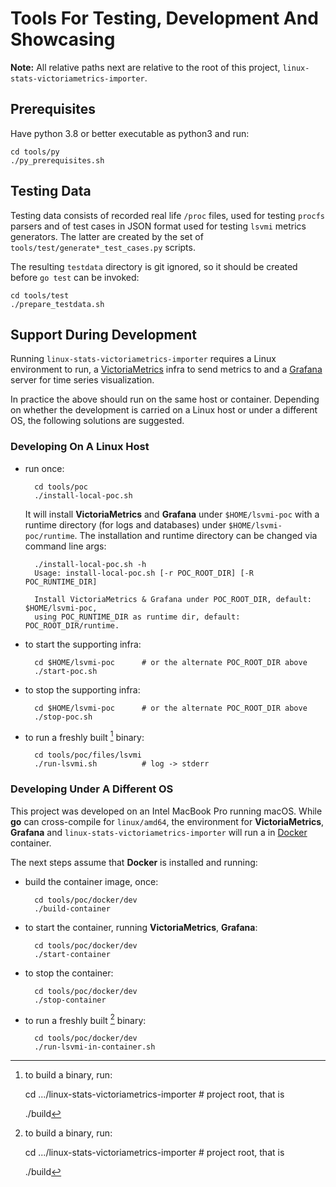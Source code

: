 # Tools For Testing, Development And Showcasing

**Note:** All relative paths next are relative to the root of this project, `linux-stats-victoriametrics-importer`.

## Prerequisites

Have python 3.8 or better executable as python3 and run:

    cd tools/py
    ./py_prerequisites.sh

## Testing Data

Testing data consists of recorded real life `/proc` files, used for testing `procfs` parsers and of test cases in JSON format used for testing `lsvmi` metrics generators. The latter are created by the set of `tools/test/generate*_test_cases.py` scripts. 

The resulting `testdata` directory is git ignored, so it should be created before `go test` can be invoked:

    cd tools/test
    ./prepare_testdata.sh

## Support During Development

Running `linux-stats-victoriametrics-importer` requires a Linux environment to run, a [VictoriaMetrics](https://docs.victoriametrics.com/single-server-victoriametrics/) infra to send metrics to and a [Grafana](https://grafana.com/docs/grafana/latest/setup-grafana/) server for time series visualization.

In practice the above should run on the same host or container. Depending on whether the development is carried on a Linux host or under a different OS, the following solutions are suggested.

### Developing On A Linux Host

* run once:

        cd tools/poc
        ./install-local-poc.sh

    It will install **VictoriaMetrics** and **Grafana** under `$HOME/lsvmi-poc` with a runtime directory (for logs and databases) under `$HOME/lsvmi-poc/runtime`. The installation and runtime directory can be changed via command line args:

        ./install-local-poc.sh -h
        Usage: install-local-poc.sh [-r POC_ROOT_DIR] [-R POC_RUNTIME_DIR]

        Install VictoriaMetrics & Grafana under POC_ROOT_DIR, default: $HOME/lsvmi-poc,
        using POC_RUNTIME_DIR as runtime dir, default: POC_ROOT_DIR/runtime.

* to start the supporting infra:

        cd $HOME/lsvmi-poc      # or the alternate POC_ROOT_DIR above
        ./start-poc.sh

* to stop the supporting infra:

        cd $HOME/lsvmi-poc      # or the alternate POC_ROOT_DIR above
        ./stop-poc.sh

* to run a freshly built [^1] binary:

        cd tools/poc/files/lsvmi
        ./run-lsvmi.sh          # log -> stderr

### Developing Under A Different OS

This project was developed on an Intel MacBook Pro running macOS. While **go** can cross-compile for `linux/amd64`, the environment for  **VictoriaMetrics**, **Grafana** and `linux-stats-victoriametrics-importer` will run a in [Docker](https://docs.docker.com/get-started/get-docker/) container.

The next steps assume that **Docker** is installed and running:

* build the container image, once:

        cd tools/poc/docker/dev
        ./build-container

* to start the container, running **VictoriaMetrics**, **Grafana**:

        cd tools/poc/docker/dev
        ./start-container

* to stop the container:

        cd tools/poc/docker/dev
        ./stop-container

* to run a freshly built [^1] binary:

        cd tools/poc/docker/dev
        ./run-lsvmi-in-container.sh


[^1]: to build a binary, run:

    cd .../linux-stats-victoriametrics-importer # project root, that is
    
    ./build
